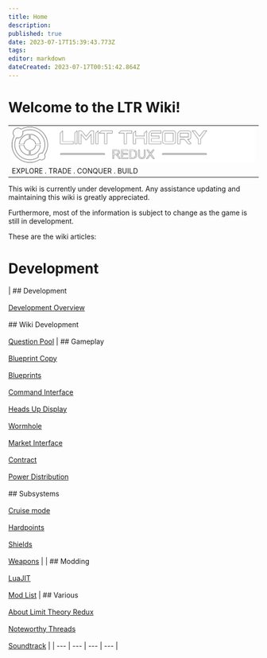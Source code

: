 ```yaml
---
title: Home
description: 
published: true
date: 2023-07-17T15:39:43.773Z
tags: 
editor: markdown
dateCreated: 2023-07-17T00:51:42.864Z
---
```


# Welcome to the LTR Wiki!

|     |
| --- |
| ![](/centered.png) |
| EXPLORE . TRADE . CONQUER . BUILD |

This wiki is currently under development. Any assistance updating and maintaining this wiki is greatly appreciated.

Furthermore, most of the information is subject to change as the game is still in development.

These are the wiki articles: 

# Development

| ## Development<br><br>[Development Overview](/Development-Overview)<br><br>## Wiki Development<br><br>[Question Pool](/question-pool) | ## Gameplay<br><br>[Blueprint Copy](/blueprint-copy)<br><br>[Blueprints](/blueprint)<br><br>[Command Interface](/command-interface)<br><br>[Heads Up Display](/heads-up-display)<br><br>[Wormhole](/wormhole)<br><br>[Market Interface](/market-interface)<br><br>[Contract](/contract)<br><br>[Power Distribution](/power-distribution)<br><br>## Subsystems<br><br>[Cruise mode](/cruise-mode)<br><br>[Hardpoints](/hardpoint)<br><br>[Shields](/shields)<br><br>[Weapons](/weapons) |     | ## Modding<br><br>[LuaJIT](/LuaJIT)<br><br>[Mod List](/mod-list) | ## Various<br><br>[About Limit Theory Redux](/about)<br><br>[Noteworthy Threads](/noteworthy-threads)<br><br>[Soundtrack](/soundtrack) |
| --- | --- | --- | --- |